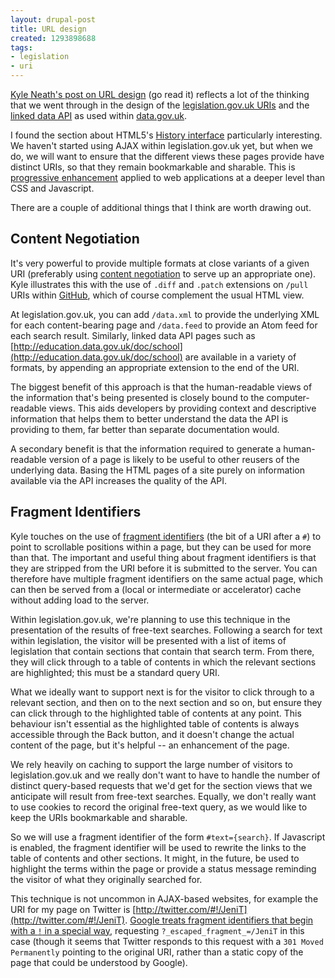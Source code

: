 ```yaml
---
layout: drupal-post
title: URL design
created: 1293898688
tags:
- legislation
- uri
---
```

[Kyle Neath's post on URL design](http://warpspire.com/posts/url-design/) (go read it) reflects a lot of the thinking that we went through in the design of the [legislation.gov.uk URIs](http://www.legislation.gov.uk/developer/uris) and the [linked data API](http://code.google.com/p/linked-data-api) as used within [data.gov.uk](http://data.gov.uk/).

I found the section about HTML5's [History interface](http://www.w3.org/TR/html5/history.html#the-history-interface) particularly interesting. We haven't started using AJAX within legislation.gov.uk yet, but when we do, we will want to ensure that the different views these pages provide have distinct URIs, so that they remain bookmarkable and sharable. This is [progressive enhancement](http://en.wikipedia.org/wiki/Progressive_enhancement) applied to web applications at a deeper level than CSS and Javascript.

There are a couple of additional things that I think are worth drawing out.

<!--break-->

## Content Negotiation ##

It's very powerful to provide multiple formats at close variants of a given URI (preferably using [content negotiation](http://www.w3.org/Protocols/rfc2616/rfc2616-sec12.html) to serve up an appropriate one). Kyle illustrates this with the use of `.diff` and `.patch` extensions on `/pull` URIs within [GitHub](http://github.com/), which of course complement the usual HTML view.

At legislation.gov.uk, you can add `/data.xml` to provide the underlying XML for each content-bearing page and `/data.feed` to provide an Atom feed for each search result. Similarly, linked data API pages such as [http://education.data.gov.uk/doc/school](http://education.data.gov.uk/doc/school) are available in a variety of formats, by appending an appropriate extension to the end of the URI.

The biggest benefit of this approach is that the human-readable views of the information that's being presented is closely bound to the computer-readable views. This aids developers by providing context and descriptive information that helps them to better understand the data the API is providing to them, far better than separate documentation would.

A secondary benefit is that the information required to generate a human-readable version of a page is likely to be useful to other reusers of the underlying data. Basing the HTML pages of a site purely on information available via the API increases the quality of the API.

## Fragment Identifiers ##

Kyle touches on the use of [fragment identifiers](http://en.wikipedia.org/wiki/Fragment_identifier) (the bit of a URI after a `#`) to point to scrollable positions within a page, but they can be used for more than that. The important and useful thing about fragment identifiers is that they are stripped from the URI before it is submitted to the server. You can therefore have multiple fragment identifiers on the same actual page, which can then be served from a (local or intermediate or accelerator) cache without adding load to the server.

Within legislation.gov.uk, we're planning to use this technique in the presentation of the results of free-text searches. Following a search for text within legislation, the visitor will be presented with a list of items of legislation that contain sections that contain that search term. From there, they will click through to a table of contents in which the relevant sections are highlighted; this must be a standard query URI.

What we ideally want to support next is for the visitor to click through to a relevant section, and then on to the next section and so on, but ensure they can click through to the highlighted table of contents at any point. This behaviour isn't essential as the highlighted table of contents is always accessible through the Back button, and it doesn't change the actual content of the page, but it's helpful -- an enhancement of the page.

We rely heavily on caching to support the large number of visitors to legislation.gov.uk and we really don't want to have to handle the number of distinct query-based requests that we'd get for the section views that we anticipate will result from free-text searches. Equally, we don't really want to use cookies to record the original free-text query, as we would like to keep the URIs bookmarkable and sharable.

So we will use a fragment identifier of the form `#text={search}`. If Javascript is enabled, the fragment identifier will be used to rewrite the links to the table of contents and other sections. It might, in the future, be used to highlight the terms within the page or provide a status message reminding the visitor of what they originally searched for.

This technique is not uncommon in AJAX-based websites, for example the URI for my page on Twitter is [http://twitter.com/#!/JeniT](http://twitter.com/#!/JeniT). [Google treats fragment identifiers that begin with a `!` in a special way](http://googlewebmastercentral.blogspot.com/2009/10/proposal-for-making-ajax-crawlable.html), requesting `?_escaped_fragment_=/JeniT` in this case (though it seems that Twitter responds to this request with a `301 Moved Permanently` pointing to the original URI, rather than a static copy of the page that could be understood by Google).
